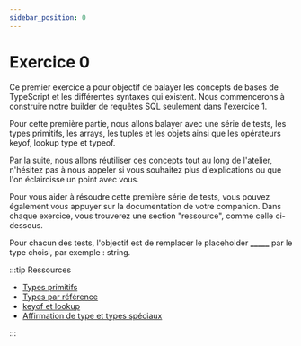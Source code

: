 ```yaml
---
sidebar_position: 0
---
```


# Exercice 0

Ce premier exercice a pour objectif de balayer les concepts de bases de TypeScript et les différentes syntaxes qui existent. Nous commencerons à construire notre builder de requêtes SQL seulement dans l'exercice 1.

Pour cette première partie, nous allons balayer avec une série de tests, les types primitifs, les arrays, les tuples et les objets ainsi que les opérateurs keyof, lookup type et typeof.

Par la suite, nous allons réutiliser ces concepts tout au long de l'atelier, n'hésitez pas à nous appeler si vous souhaitez plus d'explications ou que l'on éclaircisse un point avec vous.

Pour vous aider à résoudre cette première série de tests, vous pouvez également vous appuyer sur la documentation de votre companion. Dans chaque exercice, vous trouverez une section "ressource", comme celle ci-dessous.

Pour chacun des tests, l'objectif est de remplacer le placeholder **\_\_\_\_\_** par le type choisi, par exemple : string.

:::tip Ressources

- [Types primitifs](../typescript/types-primitifs.md)
- [Types par référence](../typescript/types-par-references.md)
- [keyof et lookup](../typescript/keyof-lookup.md)
- [Affirmation de type et types spéciaux](../typescript/types-speciaux-affirmation-de-types.md)

:::
